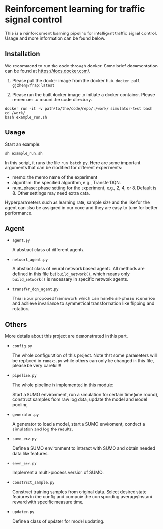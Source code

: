# Reinforcement learning for traffic signal control

This is a reinforcement learning pipeline for intelligent traffic signal control. Usage and more information can be found below.

## Installation

We recommend to run the code through docker. Some brief documentation can be found at https://docs.docker.com/.

1. Please pull the docker image from the docker hub. 
``docker pull gjzheng/frap:latest``

2. Please run the built docker image to initiate a docker container. Please remember to mount the code directory.

```
docker run -it -v path/to/the/code/repo/:/work/ simulator-test bash
cd /work/
bash example_run.sh
```

## Usage

Start an example:

``sh example_run.sh``

In this script, it runs the file ``run_batch.py``. Here are some important arguments that can be modified for different experiments:

* memo: the memo name of the experiment
* algorithm: the specified algorithm, e.g., TransferDQN.
* num_phase: phase setting for the experiment, e.g., 2, 4, or 8. Default is 8. Other settings may need extra data.

Hyperparameters such as learning rate, sample size and the like for the agent can also be assigned in our code and they are easy to tune for better performance.

## Agent

* ``agent.py``

  A abstract class of different agents.

* ``network_agent.py``

  A abstract class of neural network based agents.  All methods are defined in this file but ``build_network()``, which means only ``build_network()`` is necessary in specific network agents.

* ``transfer_dqn_agent.py``

  This is our proposed framework which can handle all-phase scenarios and achieve invariance to symmetrical transformation like flipping and rotation.

## Others

More details about this project are demonstrated in this part.

* ``config.py`` 

  The whole configuration of this project. Note that some parameters will be replaced in ``runexp.py`` while others can only be changed in this file, please be very careful!!!

* ``pipeline.py``

  The whole pipeline is implemented in this module:

  Start a SUMO environment, run a simulation for certain time(one round), construct samples from raw log data, update the model and model pooling.

* ``generator.py``

  A generator to load a model, start a SUMO enviroment, conduct a simulation and log the results.

* ``sumo_env.py``

  Define a SUMO environment to interact with SUMO and obtain needed data like features.

* ``anon_env.py``

  Implement a multi-process version of SUMO.

* ``construct_sample.py``

  Construct training samples from original data. Select desired state features in the config and compute the corrsponding average/instant reward with specific measure time.

* ``updater.py``

  Define a class of updater for model updating.
